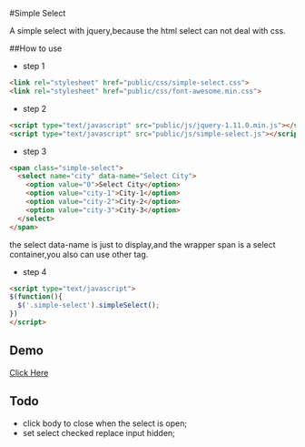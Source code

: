 #Simple Select

A simple select with jquery,because the html select can not deal with css.

##How to use
* step 1
```html
<link rel="stylesheet" href="public/css/simple-select.css">
<link rel="stylesheet" href="public/css/font-awesome.min.css">
```

* step 2
```html
<script type="text/javascript" src="public/js/jquery-1.11.0.min.js"></script>
<script type="text/javascript" src="public/js/simple-select.js"></script>
```

* step 3
```html
<span class="simple-select">
  <select name="city" data-name="Select City">
    <option value="0">Select City</option>
    <option value="city-1">City-1</option>
    <option value="city-2">City-2</option>
    <option value="city-3">City-3</option>
  </select>
</span>
```  
the select data-name is just to display,and the wrapper span is a select container,you also can use other tag.


* step 4
```html
<script type="text/javascript">
$(function(){
  $('.simple-select').simpleSelect();
})
</script>
```

## Demo
[Click Here](http://dev.365jinbi.com/simple-select/)

## Todo
* click body to close when the select is open;
* set select checked replace input hidden;
